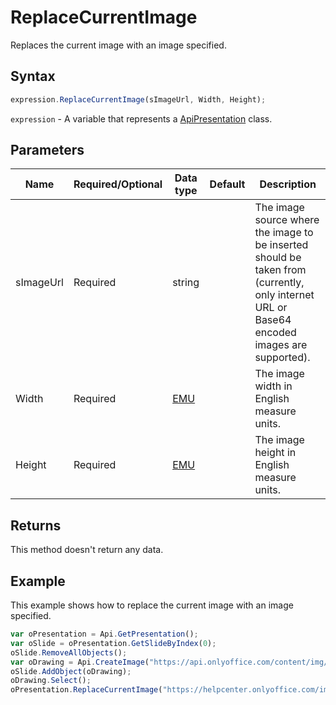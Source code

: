 # ReplaceCurrentImage

Replaces the current image with an image specified.

## Syntax

```javascript
expression.ReplaceCurrentImage(sImageUrl, Width, Height);
```

`expression` - A variable that represents a [ApiPresentation](../ApiPresentation.md) class.

## Parameters

| **Name** | **Required/Optional** | **Data type** | **Default** | **Description** |
| ------------- | ------------- | ------------- | ------------- | ------------- |
| sImageUrl | Required | string |  | The image source where the image to be inserted should be taken from (currently, only internet URL or Base64 encoded images are supported). |
| Width | Required | [EMU](../../Enumeration/EMU.md) |  | The image width in English measure units. |
| Height | Required | [EMU](../../Enumeration/EMU.md) |  | The image height in English measure units. |

## Returns

This method doesn't return any data.

## Example

This example shows how to replace the current image with an image specified.

```javascript editor-
var oPresentation = Api.GetPresentation();
var oSlide = oPresentation.GetSlideByIndex(0);
oSlide.RemoveAllObjects();
var oDrawing = Api.CreateImage("https://api.onlyoffice.com/content/img/docbuilder/examples/coordinate_aspects.png", 300 * 36000, 150 * 36000);
oSlide.AddObject(oDrawing);
oDrawing.Select();
oPresentation.ReplaceCurrentImage("https://helpcenter.onlyoffice.com/images/Help/GettingStarted/Documents/big/EditDocument.png", 60 * 36000, 35 * 36000);
```
